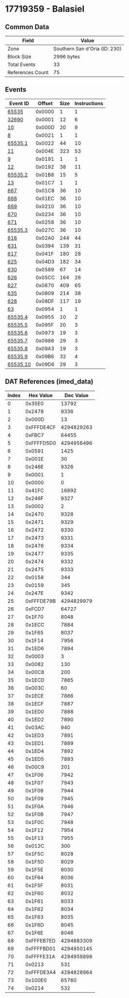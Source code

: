 # 17719359 - Balasiel

## Common Data

| Field            | Value                         |
|------------------|-------------------------------|
| Zone             | Southern San d'Oria (ID: 230) |
| Block Size       | 2996 bytes                    |
| Total Events     | 33                            |
| References Count | 75                            |

## Events

| Event ID                  | Offset   |   Size |   Instructions |
|---------------------------|----------|--------|----------------|
| [65535](./65535.md)       | 0x0000   |      1 |              1 |
| [32690](./32690.md)       | 0x0001   |     12 |              6 |
| [10](./10.md)             | 0x000D   |     20 |              9 |
| [8](./8.md)               | 0x0021   |      1 |              1 |
| [65535.1](./65535.1.md)   | 0x0022   |     44 |             10 |
| [11](./11.md)             | 0x004E   |    323 |             53 |
| [9](./9.md)               | 0x0191   |      1 |              1 |
| [12](./12.md)             | 0x0192   |     38 |             11 |
| [65535.2](./65535.2.md)   | 0x01B8   |     15 |              5 |
| [13](./13.md)             | 0x01C7   |      1 |              1 |
| [667](./667.md)           | 0x01C8   |     36 |             10 |
| [668](./668.md)           | 0x01EC   |     36 |             10 |
| [669](./669.md)           | 0x0210   |     36 |             10 |
| [670](./670.md)           | 0x0234   |     36 |             10 |
| [671](./671.md)           | 0x0258   |     36 |             10 |
| [65535.3](./65535.3.md)   | 0x027C   |     36 |             10 |
| [616](./616.md)           | 0x02A0   |    244 |             44 |
| [631](./631.md)           | 0x0394   |    139 |             31 |
| [617](./617.md)           | 0x041F   |    180 |             28 |
| [625](./625.md)           | 0x04D3   |    182 |             34 |
| [630](./630.md)           | 0x0589   |     67 |             14 |
| [626](./626.md)           | 0x05CC   |    164 |             26 |
| [627](./627.md)           | 0x0670   |    409 |             65 |
| [635](./635.md)           | 0x0809   |    214 |             38 |
| [628](./628.md)           | 0x08DF   |    117 |             19 |
| [63](./63.md)             | 0x0954   |      1 |              1 |
| [65535.4](./65535.4.md)   | 0x0955   |     10 |              2 |
| [65535.5](./65535.5.md)   | 0x095F   |     20 |              3 |
| [65535.6](./65535.6.md)   | 0x0973   |     19 |              3 |
| [65535.7](./65535.7.md)   | 0x0986   |     29 |              3 |
| [65535.8](./65535.8.md)   | 0x09A3   |     19 |              3 |
| [65535.9](./65535.9.md)   | 0x09B6   |     32 |              4 |
| [65535.10](./65535.10.md) | 0x09D6   |     29 |              3 |

## DAT References (imed_data)

|   Index | Hex Value   |   Dec Value |
|---------|-------------|-------------|
|       0 | 0x35E0      |       13792 |
|       1 | 0x2478      |        9336 |
|       2 | 0x000D      |          13 |
|       3 | 0xFFFDE4CF  |  4294829263 |
|       4 | 0xFBC7      |       64455 |
|       5 | 0xFFFFD5D0  |  4294956496 |
|       6 | 0x0591      |        1425 |
|       7 | 0x001E      |          30 |
|       8 | 0x246E      |        9326 |
|       9 | 0x0001      |           1 |
|      10 | 0x0000      |           0 |
|      11 | 0x41FC      |       16892 |
|      12 | 0x246F      |        9327 |
|      13 | 0x0002      |           2 |
|      14 | 0x2470      |        9328 |
|      15 | 0x2471      |        9329 |
|      16 | 0x2472      |        9330 |
|      17 | 0x2473      |        9331 |
|      18 | 0x2476      |        9334 |
|      19 | 0x2477      |        9335 |
|      20 | 0x2474      |        9332 |
|      21 | 0x2475      |        9333 |
|      22 | 0x0158      |         344 |
|      23 | 0x0159      |         345 |
|      24 | 0x247E      |        9342 |
|      25 | 0xFFFDE79B  |  4294829979 |
|      26 | 0xFCD7      |       64727 |
|      27 | 0x1F70      |        8048 |
|      28 | 0x1ECC      |        7884 |
|      29 | 0x1F65      |        8037 |
|      30 | 0x1F14      |        7956 |
|      31 | 0x1ED6      |        7894 |
|      32 | 0x0003      |           3 |
|      33 | 0x0082      |         130 |
|      34 | 0x00C8      |         200 |
|      35 | 0x1ECD      |        7885 |
|      36 | 0x003C      |          60 |
|      37 | 0x1ECE      |        7886 |
|      38 | 0x1ECF      |        7887 |
|      39 | 0x1ED0      |        7888 |
|      40 | 0x1ED2      |        7890 |
|      41 | 0x03AC      |         940 |
|      42 | 0x1ED3      |        7891 |
|      43 | 0x1ED1      |        7889 |
|      44 | 0x1ED4      |        7892 |
|      45 | 0x1ED5      |        7893 |
|      46 | 0x00C9      |         201 |
|      47 | 0x1F06      |        7942 |
|      48 | 0x1F07      |        7943 |
|      49 | 0x1F08      |        7944 |
|      50 | 0x1F09      |        7945 |
|      51 | 0x1F0A      |        7946 |
|      52 | 0x1F0B      |        7947 |
|      53 | 0x1F0C      |        7948 |
|      54 | 0x1F12      |        7954 |
|      55 | 0x1F13      |        7955 |
|      56 | 0x012C      |         300 |
|      57 | 0x1F5C      |        8028 |
|      58 | 0x1F5D      |        8029 |
|      59 | 0x1F5E      |        8030 |
|      60 | 0x1F64      |        8036 |
|      61 | 0x1F5F      |        8031 |
|      62 | 0x1F60      |        8032 |
|      63 | 0x1F61      |        8033 |
|      64 | 0x1F62      |        8034 |
|      65 | 0x1F63      |        8035 |
|      66 | 0x1F6D      |        8045 |
|      67 | 0x1F6E      |        8046 |
|      68 | 0xFFFEB7ED  |  4294883309 |
|      69 | 0xFFFFBD01  |  4294950145 |
|      70 | 0xFFFFE31A  |  4294959898 |
|      71 | 0x0213      |         531 |
|      72 | 0xFFFDE3A4  |  4294828964 |
|      73 | 0x100E0     |       65760 |
|      74 | 0x0214      |         532 |
